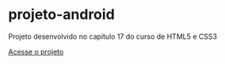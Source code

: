 # projeto-android
 Projeto desenvolvido no capítulo 17 do curso de HTML5 e CSS3

<a href="https://ericahanemann.github.io/projeto-android">Acesse o projeto</a>